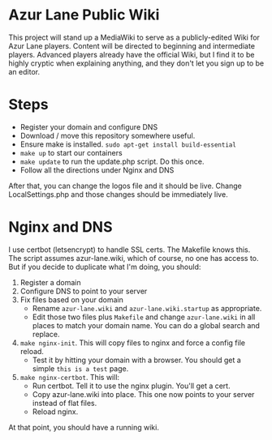 # Azur Lane Public Wiki
This project will stand up a MediaWiki to serve as a publicly-edited Wiki for Azur Lane players. Content
will be directed to beginning and intermediate players. Advanced players already have the official Wiki,
but I find it to be highly cryptic when explaining anything, and they don't let you sign up to be an editor.

# Steps
* Register your domain and configure DNS
* Download / move this repository somewhere useful.
* Ensure make is installed. `sudo apt-get install build-essential`
* `make up` to start our containers
* `make update` to run the update.php script. Do this once.
* Follow all the directions under Nginx and DNS

After that, you can change the logos file and it should be live. Change LocalSettings.php and those
changes should be immediately live.

# Nginx and DNS
I use certbot (letsencrypt) to handle SSL certs. The Makefile knows this. The script assumes
azur-lane.wiki, which of course, no one has access to. But if you decide to duplicate what I'm
doing, you should:

1. Register a domain
2. Configure DNS to point to your server
3. Fix files based on your domain
    * Rename `azur-lane.wiki` and `azur-lane.wiki.startup` as appropriate.
    * Edit those two files plus `Makefile` and change `azur-lane.wiki` in all places to match
      your domain name. You can do a global search and replace.
4. `make nginx-init`. This will copy files to nginx and force a config file reload.
    * Test it by hitting your domain with a browser. You should get a simple `this is a test` page.
5. `make nginx-certbot`. This will:
    * Run certbot. Tell it to use the nginx plugin. You'll get a cert.
    * Copy azur-lane.wiki into place. This one now points to your server instead of flat files.
    * Reload nginx.

At that point, you should have a running wiki.